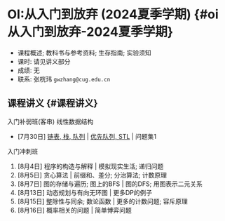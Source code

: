 # OI:从入门到放弃 (2024夏季学期) {#oi从入门到放弃-2024夏季学期}

-   课程概述; 教科书与参考资料; 生存指南; 实验须知
-   课时: 请见讲义部分
-   成绩: 无
-   联系: 张桄玮 `gwzhang@cug.edu.cn`

## 课程讲义 {#课程讲义}

入门补弱班(客串) 线性数据结构

-   \[7月30日\] [链表, 栈, 队列](./slides/lin-ds.html) \| [优先队列,
    STL](./slides/pqueue-stl.html) \| 问题集1

入门冲刺班

1.  \[8月4日\] 程序的构造与解释 \| 模拟现实生活; 递归问题
2.  \[8月5日\] 贪心算法 \| 前缀和、差分; 分治算法; 计数原理
3.  \[8月7日\] 图的存储与遍历; 图上的BFS \| 图的DFS; 用图表示二元关系
4.  \[8月13日\] 动态规划与有向无环图 \| 更多DP的例子
5.  \[8月15日\] 整除性与同余; 数论函数 \| 更多的计数问题; 容斥原理
6.  \[8月16日\] 概率相关的问题 \| 简单博弈问题
